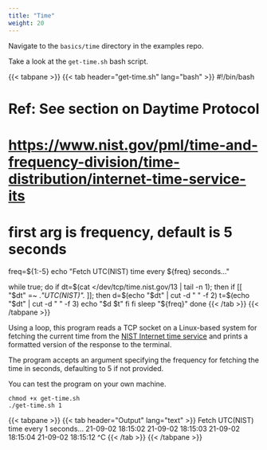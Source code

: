 ```yaml
---
title: "Time"
weight: 20
---
```


Navigate to the `basics/time` directory in the examples repo.

Take a look at the `get-time.sh` bash script.

<!-- markdownlint-disable -->
{{< tabpane >}}
{{< tab header="get-time.sh" lang="bash" >}}
#!/bin/bash

# Ref: See section on Daytime Protocol
# https://www.nist.gov/pml/time-and-frequency-division/time-distribution/internet-time-service-its

# first arg is frequency, default is 5 seconds
freq=${1:-5}
echo "Fetch UTC(NIST) time every ${freq} seconds..."

while true; do
  if dt=$(cat </dev/tcp/time.nist.gov/13 | tail -n 1); then
    if [[ "$dt" =~ .*"UTC(NIST)".* ]]; then
      d=$(echo "$dt" | cut -d " " -f 2)
      t=$(echo "$dt" | cut -d " " -f 3)
      echo "$d $t"
    fi
  fi
  sleep "${freq}"
done
{{< /tab >}}
{{< /tabpane >}}
<!-- markdownlint-restore -->

Using a loop, this program reads a TCP socket on a Linux-based system for
fetching the current time from the [NIST Internet time
service](https://www.nist.gov/pml/time-and-frequency-division/time-distribution/internet-time-service-its)
and prints a formatted version of the response to the terminal.

The program accepts an argument specifying the frequency for fetching the time
in seconds, defaulting to 5 if not provided.

You can test the program on your own machine.

```text
chmod +x get-time.sh
./get-time.sh 1
```

<!-- markdownlint-disable -->
{{< tabpane >}}
{{< tab header="Output" lang="text" >}}
Fetch UTC(NIST) time every 1 seconds...
21-09-02 18:15:02
21-09-02 18:15:03
21-09-02 18:15:04
21-09-02 18:15:12
^C
{{< /tab >}}
{{< /tabpane >}}
<!-- markdownlint-restore -->
